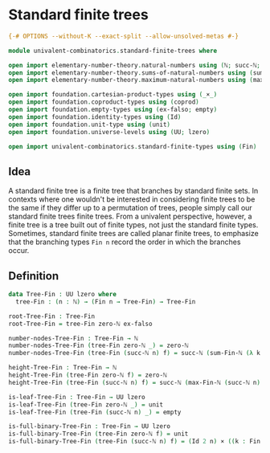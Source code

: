 # Standard finite trees

```agda
{-# OPTIONS --without-K --exact-split --allow-unsolved-metas #-}

module univalent-combinatorics.standard-finite-trees where

open import elementary-number-theory.natural-numbers using (ℕ; succ-ℕ; zero-ℕ; is-zero-ℕ)
open import elementary-number-theory.sums-of-natural-numbers using (sum-Fin-ℕ)
open import elementary-number-theory.maximum-natural-numbers using (max-Fin-ℕ)

open import foundation.cartesian-product-types using (_×_)
open import foundation.coproduct-types using (coprod)
open import foundation.empty-types using (ex-falso; empty)
open import foundation.identity-types using (Id)
open import foundation.unit-type using (unit)
open import foundation.universe-levels using (UU; lzero)

open import univalent-combinatorics.standard-finite-types using (Fin)
```

## Idea

A standard finite tree is a finite tree that branches by standard finite sets. In contexts where one wouldn't be interested in considering finite trees to be the same if they differ up to a permutation of trees, people simply call our standard finite trees finite trees. From a univalent perspective, however, a finite tree is a tree built out of finite types, not just the standard finite types. Sometimes, standard finite trees are called planar finite trees, to emphasize that the branching types `Fin n` record the order in which the branches occur.

## Definition

```agda
data Tree-Fin : UU lzero where
  tree-Fin : (n : ℕ) → (Fin n → Tree-Fin) → Tree-Fin

root-Tree-Fin : Tree-Fin
root-Tree-Fin = tree-Fin zero-ℕ ex-falso

number-nodes-Tree-Fin : Tree-Fin → ℕ
number-nodes-Tree-Fin (tree-Fin zero-ℕ _) = zero-ℕ
number-nodes-Tree-Fin (tree-Fin (succ-ℕ n) f) = succ-ℕ (sum-Fin-ℕ (λ k → number-nodes-Tree-Fin (f k)))

height-Tree-Fin : Tree-Fin → ℕ
height-Tree-Fin (tree-Fin zero-ℕ f) = zero-ℕ
height-Tree-Fin (tree-Fin (succ-ℕ n) f) = succ-ℕ (max-Fin-ℕ (succ-ℕ n) (λ k → height-Tree-Fin (f k)))

is-leaf-Tree-Fin : Tree-Fin → UU lzero
is-leaf-Tree-Fin (tree-Fin zero-ℕ _) = unit
is-leaf-Tree-Fin (tree-Fin (succ-ℕ n) _) = empty

is-full-binary-Tree-Fin : Tree-Fin → UU lzero
is-full-binary-Tree-Fin (tree-Fin zero-ℕ f) = unit
is-full-binary-Tree-Fin (tree-Fin (succ-ℕ n) f) = (Id 2 n) × ((k : Fin (succ-ℕ n)) → is-full-binary-Tree-Fin (f k))
```
